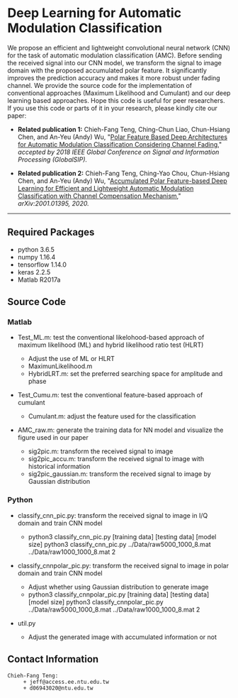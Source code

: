 # Deep Learning for Automatic Modulation Classification

We propose an efficient and lightweight convolutional neural network (CNN) for the task of automatic modulation classification (AMC). Before sending the received signal into our CNN model, we transform the signal to image domain with the proposed accumulated polar feature. It significantly improves the prediction accuracy and makes it more robust under fading channel. 
We provide the source code for the implementation of conventional approaches (Maximum Likelihood and Cumulant) and our deep learning based approaches. Hope this code is useful for peer researchers. If you use this code or parts of it in your research, please kindly cite our paper:

- **Related publication 1:** Chieh-Fang Teng, Ching-Chun Liao, Chun-Hsiang Chen, and An-Yeu (Andy) Wu, "[Polar Feature Based Deep Architectures for Automatic Modulation Classification Considering Channel Fading](https://ieeexplore.ieee.org/document/8646375)," *accepted by 2018 IEEE Global Conference on Signal and Information Processing (GlobalSIP).*

- **Related publication 2:** Chieh-Fang Teng, Ching-Yao Chou, Chun-Hsiang Chen, and An-Yeu (Andy) Wu, "[Accumulated Polar Feature-based Deep Learning for Efficient and Lightweight Automatic Modulation Classification with Channel Compensation Mechanism](https://arxiv.org/abs/2001.01395)," *arXiv:2001.01395, 2020.*
---

## Required Packages

- python 3.6.5
- numpy 1.16.4
- tensorflow 1.14.0
- keras 2.2.5
- Matlab R2017a

## Source Code
### Matlab
- Test_ML.m: test the conventional likelohood-based approach of maximum likelihood (ML) and hybrid likelihood ratio test (HLRT)
  - Adjust the use of ML or HLRT
  - MaximunLikelihood.m
  - HybridLRT.m: set the preferred searching space for amplitude and phase

- Test_Cumu.m: test the conventional feature-based approach of cumulant
  - Cumulant.m: adjust the feature used for the classification

- AMC_raw.m: generate the training data for NN model and visualize the figure used in our paper
  - sig2pic.m: transform the received signal to image
  - sig2pic_accu.m: transform the received signal to image with historical information
  - sig2pic_gaussian.m: transform the received signal to image by Gaussian distribution

### Python
- classify_cnn_pic.py: transform the received signal to image in I/Q domain and train CNN model
  - python3 classify_cnn_pic.py [training data] [testing data] [model size]
python3 classify_cnn_pic.py ../Data/raw5000_1000_8.mat ../Data/raw1000_1000_8.mat 2

- classify_cnnpolar_pic.py: transform the received signal to image in polar domain and train CNN model
  - Adjust whether using Gaussian distribution to generate image
  - python3 classify_cnnpolar_pic.py [training data] [testing data] [model size]
python3 classify_cnnpolar_pic.py ../Data/raw5000_1000_8.mat ../Data/raw1000_1000_8.mat 2

- util.py
  - Adjust the generated image with accumulated information or not

## Contact Information

   ```
Chieh-Fang Teng:
        + jeff@access.ee.ntu.edu.tw
        + d06943020@ntu.edu.tw
   ```
